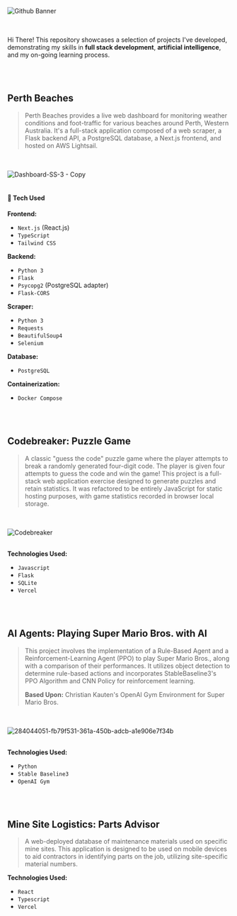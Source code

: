 ![Github Banner](https://github.com/user-attachments/assets/8c1e5fcd-1c90-4e38-b9aa-0aa0255ac2ab)


<br><br>
Hi There! This repository showcases a selection of projects I've developed, demonstrating my skills in **full stack development**, **artificial intelligence**, and my on-going learning process.

<br></br>

## Perth Beaches
> Perth Beaches provides a live web dashboard for monitoring weather conditions and foot-traffic for various beaches around Perth, Western Australia. It's a full-stack application composed of a web scraper, a Flask backend API, a PostgreSQL database, a Next.js frontend, and hosted on AWS Lightsail. 

<br></br>
![Dashboard-SS-3 - Copy](https://github.com/user-attachments/assets/7d95897e-490b-401a-8459-636e8f2cec17)
<br></br>

#### 🌴 Tech Used

**Frontend:**
* `Next.js` (React.js)
* `TypeScript`
* `Tailwind CSS`

**Backend:**
* `Python 3`
* `Flask`
* `Psycopg2` (PostgreSQL adapter)
* `Flask-CORS`

**Scraper:**
* `Python 3`
* `Requests`
* `BeautifulSoup4`
* `Selenium`

**Database:**
* `PostgreSQL`

**Containerization:**
* `Docker Compose`

<br></br>


## Codebreaker: Puzzle Game

> A classic "guess the code" puzzle game where the player attempts to break a randomly generated four-digit code. The player is given four attempts to guess the code and win the game! This project is a full-stack web application exercise designed to generate puzzles and retain statistics. It was refactored to be entirely JavaScript for static hosting purposes, with game statistics recorded in browser local storage.
> 
<br></br>
![Codebreaker](https://github.com/user-attachments/assets/1eaa353e-eb5a-4355-abaa-24a9eea82fd7)
<br></br>

**Technologies Used:**
* `Javascript`
* `Flask`
* `SQLite`
* `Vercel`

<br></br>

## AI Agents: Playing Super Mario Bros. with AI

> This project involves the implementation of a Rule-Based Agent and a Reinforcement-Learning Agent (PPO) to play Super Mario Bros., along with a comparison of their performances. It utilizes object detection to determine rule-based actions and incorporates StableBaseline3's PPO Algorithm and CNN Policy for reinforcement learning.
>
> **Based Upon:** Christian Kauten's OpenAI Gym Environment for Super Mario Bros.

<br></br>
![284044051-fb79f531-361a-450b-adcb-a1e906e7f34b](https://github.com/user-attachments/assets/6065898d-962d-4c86-b232-77a0e0e0cc0d)
<br></br>

**Technologies Used:**
* `Python`
* `Stable Baseline3`
* `OpenAI Gym`

<br></br>

## Mine Site Logistics: Parts Advisor

> A web-deployed database of maintenance materials used on specific mine sites. This application is designed to be used on mobile devices to aid contractors in identifying parts on the job, utilizing site-specific material numbers.

**Technologies Used:**
* `React`
* `Typescript`
* `Vercel`
